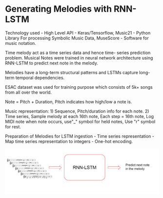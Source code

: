 # Generating Melodies with RNN-LSTM

Technology used -  High Level API - Keras/Tensorflow, Music21 - Python Library For processing Symbolic Music Data, MuseScore - Software for music notation.

Time melody act as a time series data and hence time- series prediction problem. Musical Notes were trained in neural network architecture using RNN-LSTM to predict next note in the melody.

Melodies have a long-term structural patterns and LSTMs capture long-term temporal dependencies.

ESAC dataset was used for training purpose which consists of 5k+ songs from all over the world.

Note = Pitch + Duration, Pitch indicates how high/low a note is.

Music representation: 1) Sequence, Pitch/duration info for each note. 
                       2) Time series, Sample melody at each 16th note, Each step = 16th note, Log MIDI note when note occurs, use"_" symbol for held notes, Use "r" symbol for rest.
                       
Preparation of Melodies for LSTM ingestion - Time series representation - Map time series representation to integers - One-hot encoding.

![LSTM](https://github.com/anujtech313/Melody-Generation/blob/master/LSTM-MELODY%20Generation.png)

